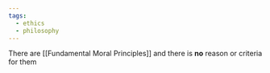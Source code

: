 ```yaml
---
tags:
  - ethics
  - philosophy
---
```

There are [[Fundamental Moral Principles]] and there is **no** reason or criteria for them